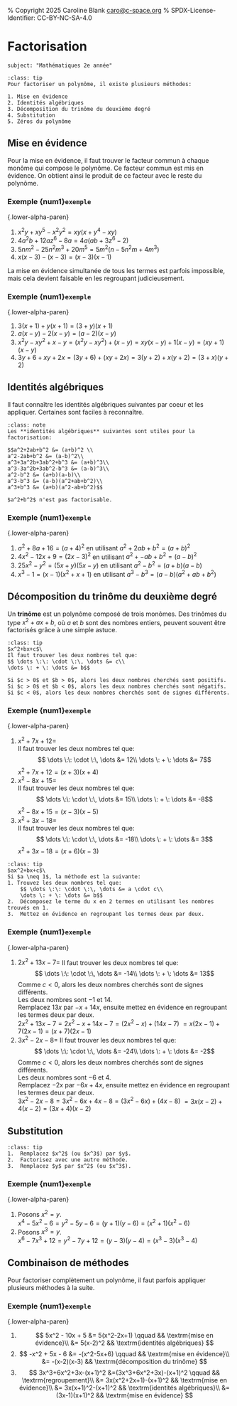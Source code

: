 % Copyright 2025 Caroline Blank <caro@c-space.org>
% SPDX-License-Identifier: CC-BY-NC-SA-4.0

# Factorisation

```{metadata}
subject: "Mathématiques 2e année"
```

```{admonition} Marche à suivre
:class: tip
Pour factoriser un polynôme, il existe plusieurs méthodes:

1. Mise en évidence
2. Identités algébriques
3. Décomposition du trinôme du deuxième degré
4. Substitution
5. Zéros du polynôme
```

## Mise en évidence

Pour la mise en évidence, il faut trouver le facteur commun à chaque monôme qui
compose le polynôme. Ce facteur commun est mis en évidence. On obtient ainsi le
produit de ce facteur avec le reste du polynôme.

### Exemple {num1}`exemple`

{.lower-alpha-paren}
1.  $x^2y+xy^5-x^2y^2=xy(x+y^4 - xy)$
2.  $4a^2b+12az^6-8a=4a(ab+3z^6-2)$
3.  $5nm^2-25n^2m^3+20m^5=5m^2(n-5n^2m+4m^3)$
4.  $x(x-3)-(x-3)=(x-3)(x-1)$

La mise en évidence simultanée de tous les termes est parfois impossible, mais
cela devient faisable en les regroupant judicieusement.

### Exemple {num1}`exemple`

{.lower-alpha-paren}
1.  $3(x+1)+y(x+1)=(3+y)(x+1)$
2.  $a(x-y)-2(x-y)=(a-2)(x-y)$
3.  $x^2y-xy^2+x-y=(x^2y-xy^2)+(x-y)=xy(x-y)+1(x-y) = (xy+1)(x-y)$
4.  $3y+6+xy+2x=(3y+6)+(xy+2x)=3(y+2)+x(y+2)=(3+x)(y+2)$

## Identités algébriques

Il faut connaître les identités algébriques suivantes par coeur et les
appliquer. Certaines sont faciles à reconnaître.

```{admonition} Définition
:class: note
Les **identités algébriques** suivantes sont utiles pour la factorisation:

$$a^2+2ab+b^2 &= (a+b)^2 \\
a^2-2ab+b^2 &= (a-b)^2\\
a^3+3a^2b+3ab^2+b^3 &= (a+b)^3\\
a^3-3a^2b+3ab^2-b^3 &= (a-b)^3\\
a^2-b^2 &= (a+b)(a-b)\\
a^3-b^3 &= (a-b)(a^2+ab+b^2)\\
a^3+b^3 &= (a+b)(a^2-ab+b^2)$$

$a^2+b^2$ n'est pas factorisable.
```

### Exemple {num1}`exemple`

{.lower-alpha-paren}
1.  $a^2+8a+16=(a+4)^2$ en utilisant $a^2+2ab+b^2 = (a+b)^2$
2.  $4x^2-12x+9=(2x-3)^2$ en utilisant $a^2+-ab+b^2 = (a-b)^2$
3.  $25x^2-y^2=(5x+y)(5x-y)$ en utilisant $a^2-b^2 = (a+b)(a-b)$
4.  $x^3-1=(x-1)(x^2+x+1)$ en utilisant $a^3-b^3 = (a-b)(a^2+ab+b^2)$

## Décomposition du trinôme du deuxième degré

Un **trinôme** est un polynôme composé de trois monômes. Des trinômes du type
$x^2+ax+b$, où $a$ et $b$ sont des nombres entiers, peuvent souvent être
factorisés grâce à une simple astuce.

```{admonition} Trinômes avec $a=1$
:class: tip
$x^2+bx+c$\
Il faut trouver les deux nombres tel que:
$$ \dots \:\: \cdot \:\, \dots &= c\\
\dots \: + \: \dots &= b$$

Si $c > 0$ et $b > 0$, alors les deux nombres cherchés sont positifs.
Si $c > 0$ et $b < 0$, alors les deux nombres cherchés sont négatifs.
Si $c < 0$, alors les deux nombres cherchés sont de signes différents.
```

### Exemple {num1}`exemple`

{.lower-alpha-paren}
1.  $x^2+7x+12=$\
    Il faut trouver les deux nombres tel que:
    $$ \dots \:\: \cdot \:\, \dots &= 12\\
    \dots \: + \: \dots &= 7$$
    $x^2+7x+12=(x+3)(x+4)$
2.  $x^2-8x+15=$\
    Il faut trouver les deux nombres tel que:
    $$ \dots \:\: \cdot \:\, \dots &= 15\\
    \dots \: + \: \dots &= -8$$
    $x^2-8x+15=(x-3)(x-5)$
3.  $x^2+3x-18=$\
    Il faut trouver les deux nombres tel que:
    $$ \dots \:\: \cdot \:\, \dots &= -18\\
    \dots \: + \: \dots &= 3$$
    $x^2+3x-18=(x+6)(x-3)$

```{admonition} Trinômes avec $a \neq 1$
:class: tip
$ax^2+bx+c$\
Si $a \neq 1$, la méthode est la suivante:
1. Trouvez les deux nombres tel que:
    $$ \dots \:\: \cdot \:\, \dots &= a \cdot c\\
    \dots \: + \: \dots &= b$$
2.  Décomposez le terme du x en 2 termes en utilisant les nombres trouvés en 1.
3.  Mettez en évidence en regroupant les termes deux par deux.
```

### Exemple {num1}`exemple`

{.lower-alpha-paren}
1.  $2x^2 + 13x - 7=$
    Il faut trouver les deux nombres tel que:
    $$ \dots \:\: \cdot \:\, \dots &= -14\\
    \dots \: + \: \dots &= 13$$
    Comme $c < 0$, alors les deux nombres cherchés sont de signes différents.\
    Les deux nombres sont $-1$ et $14$.\
    Remplacez $13x$ par $-x + 14x$, ensuite mettez en évidence en regroupant les
    termes deux par deux.\
    $2x^2 + 13x - 7=2x^2-x+14x-7=(2x^2-x)+(14x-7)$
    $=x(2x-1)+7(2x-1)=(x+7)(2x-1)$
2.  $3x^2 - 2x - 8=$
    Il faut trouver les deux nombres tel que:
    $$ \dots \:\: \cdot \:\, \dots &= -24\\
    \dots \: + \: \dots &= -2$$
    Comme $c < 0$, alors les deux nombres cherchés sont de signes différents.\
    Les deux nombres sont $-6$ et $4$.\
    Remplacez $-2x$ par $-6x + 4x$, ensuite mettez en évidence en regroupant les
    termes deux par deux.\
    $3x^2 - 2x - 8=3x^2-6x+4x-8=(3x^2-6x)+(4x-8)$
    $=3x(x-2)+4(x-2)=(3x+4)(x-2)$


## Substitution

```{admonition} Substitution
:class: tip
1.  Remplacez $x^2$ (ou $x^3$) par $y$.
2.  Factorisez avec une autre méthode.
3.  Remplacez $y$ par $x^2$ (ou $x^3$).
```

### Exemple {num1}`exemple`

{.lower-alpha-paren}
1.  Posons $x^2 = y$.\
    $x^4-5x^2-6=y^2-5y-6=(y+1)(y-6)=(x^2+1)(x^2-6)$
2.  Posons $x^3 = y$.\
    $x^6-7x^3+12=y^2-7y+12=(y-3)(y-4)=(x^3-3)(x^3-4)$

## Combinaison de méthodes

Pour factoriser complètement un polynôme, il faut parfois appliquer plusieurs
méthodes à la suite.

### Exemple {num1}`exemple`

{.lower-alpha-paren}
1.  $$
    5x^2 - 10x + 5 &= 5(x^2-2x+1) \qquad && \textrm{mise en évidence}\\
    &= 5(x-2)^2 && \textrm{identités algébriques}
    $$
2.  $$
    -x^2 + 5x - 6 &= -(x^2-5x+6) \qquad && \textrm{mise en évidence}\\
    &= -(x-2)(x-3) && \textrm{décomposition du trinôme}
    $$
3.  $$
    3x^3+6x^2+3x-(x+1)^2 &=(3x^3+6x^2+3x)-(x+1)^2 \qquad && \textrm{regroupement}\\
    &= 3x(x^2+2x+1)-(x+1)^2 && \textrm{mise en évidence}\\
    &= 3x(x+1)^2-(x+1)^2 && \textrm{identités algébriques}\\
    &= (3x-1)(x+1)^2 && \textrm{mise en évidence}
    $$



